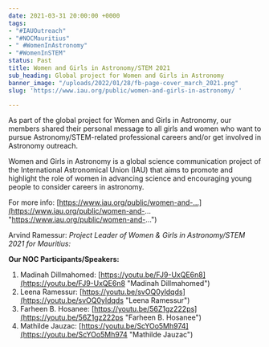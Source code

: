 ```yaml
---
date: 2021-03-31 20:00:00 +0000
tags:
- "#IAUOutreach"
- "#NOCMauritius"
- " #WomenInAstronomy"
- "#WomenInSTEM"
status: Past
title: Women and Girls in Astronomy/STEM 2021
sub_heading: Global project for Women and Girls in Astronomy
banner_image: "/uploads/2022/01/28/fb-page-cover_march_2021.png"
slug: 'https://www.iau.org/public/women-and-girls-in-astronomy/ '

---
```

As part of the global project for Women and Girls in Astronomy, our members shared their personal message to all girls and women who want to pursue Astronomy/STEM-related professional careers and/or get involved in Astronomy outreach.

Women and Girls in Astronomy is a global science communication project of the International Astronomical Union (IAU) that aims to promote and highlight the role of women in advancing science and encouraging young people to consider careers in astronomy.

For more info: [https://www.iau.org/public/women-and-...](https://www.iau.org/public/women-and-... "https://www.iau.org/public/women-and-...")

Arvind Ramessur: _Project Leader of Women & Girls in Astronomy/STEM 2021 for Mauritius:_ 

**Our NOC Participants/Speakers:**

1. Madinah Dillmahomed: [https://youtu.be/FJ9-UxQE6n8](https://youtu.be/FJ9-UxQE6n8 "Madinah Dillmahomed")
2. Leena Ramessur: [https://youtu.be/svOQ0yldqds](https://youtu.be/svOQ0yldqds "Leena Ramessur")
3. Farheen B. Hosanee: [https://youtu.be/56Z1gz222ps](https://youtu.be/56Z1gz222ps "Farheen B. Hosanee")
4. Mathilde Jauzac: [https://youtu.be/ScYOo5Mh974](https://youtu.be/ScYOo5Mh974  "Mathilde Jauzac")